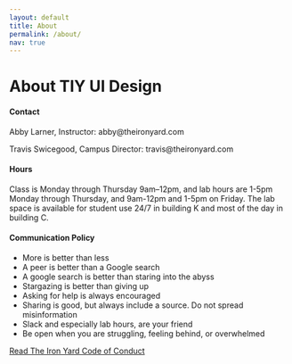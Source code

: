 ```yaml
---
layout: default
title: About
permalink: /about/
nav: true
---
```


<h1 class="page-heading">About TIY UI Design</h1><h4>Contact</h4>
<p>Abby Larner, Instructor: abby@theironyard.com</p>
<p>Travis Swicegood, Campus Director: travis@theironyard.com</p>
<h4>Hours</h4>
<p>Class is Monday through Thursday 9am–12pm, and lab hours are 1-5pm Monday through Thursday, and 9am-12pm and 1-5pm on Friday. The lab space is available for student use 24/7 in building K and most of the day in building C.</p>
<h4>Communication Policy</h4>
<ul>
  <li>More is better than less</li>
  <li>A peer is better than a Google search</li>
  <li>A google search is better than staring into the abyss</li>
  <li>Stargazing is better than giving up</li>
  <li>Asking for help is always encouraged</li>
  <li>Sharing is good, but always include a source. Do not spread misinformation</li>
  <li>Slack and especially lab hours, are your friend</li>
  <li>Be open when you are struggling, feeling behind, or overwhelmed</li>
</ul>
<a href="/code-of-conduct/">Read The Iron Yard Code of Conduct</a>
</div>